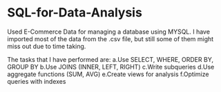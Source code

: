 # SQL-for-Data-Analysis

Used E-Commerce Data for managing a database using MYSQL. 
I have imported most of the data from the .csv file, but still some of them might miss out due to time taking.

The tasks that I have performed are:
  a.Use SELECT, WHERE, ORDER BY, GROUP BY
  b.Use JOINS (INNER, LEFT, RIGHT)
  c.Write subqueries
  d.Use aggregate functions (SUM, AVG)
  e.Create views for analysis
  f.Optimize queries with indexes
